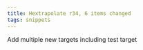 ```yaml
---
title: Hextrapolate r34, 6 items changed
tags: snippets
---
```


Add multiple new targets including test target
